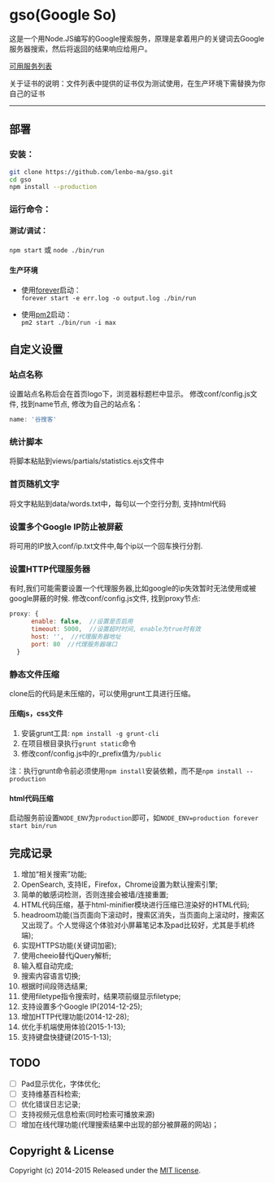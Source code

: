 gso(Google So)
===

这是一个用Node.JS编写的Google搜索服务，原理是拿着用户的关键词去Google服务器搜索，然后将返回的结果响应给用户。

[可用服务列表](https://github.com/lenbo-ma/gso/wiki/%E5%8F%AF%E7%94%A8%E6%9C%8D%E5%8A%A1%E5%88%97%E8%A1%A8)

关于证书的说明：文件列表中提供的证书仅为测试使用，在生产环境下需替换为你自己的证书

----

## 部署
### 安装：

```sh
git clone https://github.com/lenbo-ma/gso.git
cd gso
npm install --production
```

### 运行命令：

#### 测试/调试：
`npm start` 或 `node ./bin/run`

#### 生产环境

* 使用[forever](https://github.com/nodejitsu/forever)启动：  
`forever start -e err.log -o output.log ./bin/run`

* 使用[pm2](https://github.com/Unitech/pm2)启动：  
`pm2 start ./bin/run -i max`

## 自定义设置

### 站点名称
设置站点名称后会在首页logo下，浏览器标题栏中显示。
修改conf/config.js文件, 找到name节点, 修改为自己的站点名：

```javascript
name: '谷搜客'
```

### 统计脚本
将脚本粘贴到views/partials/statistics.ejs文件中

### 首页随机文字
将文字粘贴到data/words.txt中，每句以一个空行分割, 支持html代码

### 设置多个Google IP防止被屏蔽
将可用的IP放入conf/ip.txt文件中,每个ip以一个回车换行分割.

### 设置HTTP代理服务器
有时,我们可能需要设置一个代理服务器,比如google的ip失效暂时无法使用或被google屏蔽的时候.
修改conf/config.js文件, 找到proxy节点:

```javascript
proxy: { 
      enable: false,  //设置是否启用
      timeout: 5000,  //设置超时时间, enable为true时有效
      host: '',  //代理服务器地址
      port: 80  //代理服务器端口
  }
```

### 静态文件压缩
clone后的代码是未压缩的，可以使用grunt工具进行压缩。

#### 压缩js，css文件

1. 安装grunt工具: `npm install -g grunt-cli`
2. 在项目根目录执行`grunt static`命令
3. 修改conf/config.js中的r_prefix值为`/public`

注：执行grunt命令前必须使用`npm install`安装依赖，而不是`npm install --production`

#### html代码压缩

启动服务前设置`NODE_ENV`为`production`即可，如`NODE_ENV=production forever start bin/run`

## 完成记录
1. 增加“相关搜索”功能;
2. OpenSearch, 支持IE，Firefox，Chrome设置为默认搜索引擎;
3. 简单的敏感词检测，否则连接会被墙/连接重置;
4. HTML代码压缩，基于html-minifier模块进行压缩已渲染好的HTML代码;
5. headroom功能(当页面向下滚动时，搜索区消失，当页面向上滚动时，搜索区又出现了。个人觉得这个体验对小屏幕笔记本及pad比较好，尤其是手机终端);
6. 实现HTTPS功能(关键词加密);
7. 使用cheeio替代jQuery解析;
8. 输入框自动完成;
9. 搜索内容语言切换;
10. 根据时间段筛选结果;
11. 使用filetype指令搜索时，结果项前缀显示filetype;
12. 支持设置多个Google IP(2014-12-25);
13. 增加HTTP代理功能(2014-12-28);
14. 优化手机端使用体验(2015-1-13);
15. 支持键盘快捷键(2015-1-13);

## TODO
* [ ] Pad显示优化，字体优化;
* [ ] 支持维基百科检索;
* [ ] 优化错误日志记录;
* [ ] 支持视频元信息检索(同时检索可播放来源)
* [ ] 增加在线代理功能(代理搜索结果中出现的部分被屏蔽的网站)；

## Copyright & License

Copyright (c) 2014-2015  Released under the [MIT license](LICENSE).

